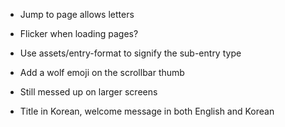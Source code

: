 * Jump to page allows letters
* Flicker when loading pages?
* Use assets/entry-format to signify the sub-entry type
* Add a wolf emoji on the scrollbar thumb
* Still messed up on larger screens

* Title in Korean, welcome message in both English and Korean
